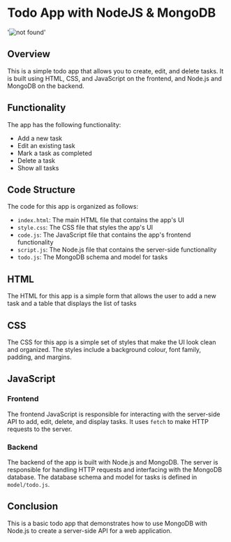 <!-- @format -->

# Todo App with NodeJS & MongoDB

'![not found](https://github.com/Vigneshk5/todo-app/blob/main/images/Screenshot%202023-05-07%20at%2011.51.45%20AM.png)'

## Overview

This is a simple todo app that allows you to create, edit, and delete tasks. It is built using HTML, CSS, and JavaScript on the frontend, and Node.js and MongoDB on the backend.

## Functionality

The app has the following functionality:

- Add a new task
- Edit an existing task
- Mark a task as completed
- Delete a task
- Show all tasks

## Code Structure

The code for this app is organized as follows:

- `index.html`: The main HTML file that contains the app's UI
- `style.css`: The CSS file that styles the app's UI
- `code.js`: The JavaScript file that contains the app's frontend functionality
- `script.js`: The Node.js file that contains the server-side functionality
- `todo.js`: The MongoDB schema and model for tasks

## HTML

The HTML for this app is a simple form that allows the user to add a new task and a table that displays the list of tasks

## CSS

The CSS for this app is a simple set of styles that make the UI look clean and organized. The styles include a background colour, font family, padding, and margins.

## JavaScript

### Frontend

The frontend JavaScript is responsible for interacting with the server-side API to add, edit, delete, and display tasks. It uses `fetch` to make HTTP requests to the server.

### Backend

The backend of the app is built with Node.js and MongoDB. The server is responsible for handling HTTP requests and interfacing with the MongoDB database. The database schema and model for tasks is defined in `model/todo.js`.

## Conclusion

This is a basic todo app that demonstrates how to use MongoDB with Node.js to create a server-side API for a web application.
